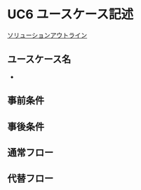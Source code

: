 # UC6 ユースケース記述
[ソリューションアウトライン](../ソリューションアウトライン.md)
## ユースケース名
* 
## 事前条件


## 事後条件

## 通常フロー

## 代替フロー